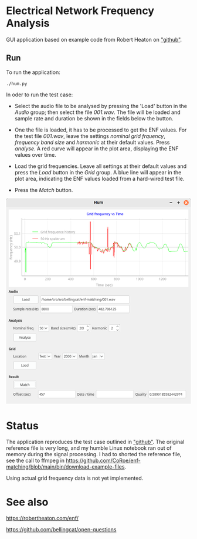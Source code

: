 # Electrical Network Frequency Analysis

GUI application based on example code from Robert Heaton on
["github"](https://github.com/robert/enf-matching).

## Run

To run the application:

```
./hum.py
```

In oder to run the test case:

- Select the audio file to be analysed by pressing the 'Load' button in the
  *Audio* group; then select the file *001.wav*. The file will be loaded and
  sample rate and duration be shown in the fields below the button.

- One the file is loaded, it has to be processed to get the ENF values. For
  the test file *001.wav*, leave the settings *nominal grid frquency*,
  *frequency band size* and *harmonic* at their default values. Press
  *analyse*. A red curve will appear in the plot area, displaying the ENF
  values over time.

- Load the grid frequencies. Leave all settings at their default values and
  press the *Load* button in the *Grid* group. A blue line will appear in the
  plot area, indicating the ENF values loaded from a hard-wired test file.

- Press the *Match* button.

![Screenshot](images/screenshot.png)

# Status

The application reproduces the test case outlined in
["github"](https://github.com/robert/enf-matching). The original reference
file is very long, and my humble Linux notebook ran out of memory during the
signal processing. I had to shorted the reference file, see the call to ffmpeg
in https://github.com/CoRoe/enf-matching/blob/main/bin/download-example-files.

Using actual grid frequency data is not yet implemented.

# See also

https://robertheaton.com/enf/

https://github.com/bellingcat/open-questions
